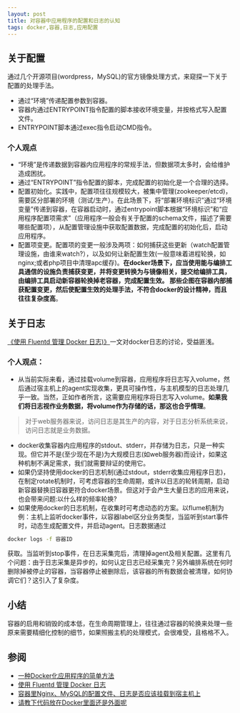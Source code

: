 ```yaml
---
layout: post
title: 对容器中应用程序的配置和日志的认知
tags: docker,容器,日志,应用配置
---
```


## 关于配置
通过几个开源项目(wordpress，MySQL)的官方镜像处理方式，来窥探一下关于配置的处理手法。
- 通过“环境”传递配置参数到容器。
- 容器内通过ENTRYPOINT指令配置的脚本接收环境变量，并按格式写入配置文件。
- ENTRYPOINT脚本通过exec指令启动CMD指令。

### 个人观点
- “环境”是传递数据到容器内应用程序的常规手法，但数据项太多时，会给维护造成困扰。
- 通过“ENTRYPOINT”指令配置的脚本，完成配置的初始化是一个合理的选择。
- 配置初始化。实践中，配置项往往规模较大，被集中管理(zookeeper/etcd)，需要区分部署的环境（测试/生产）。在此场景下，将“部署环境标识”通过“环境变量”传递到容器，在容器启动时，通过entrypoint脚本根据“环境标识”和“应用程序配置项需求”（应用程序一般会有关于配置的schema文件，描述了需要哪些配置项），从配置管理设施中获取配置数据，完成配置的初始化后，启动应用程序。
- 配置项变更。配置项的变更一般涉及两项：如何捕获这些更新（watch配置管理设施，由谁来watch?），以及如何让新配置生效(一般意味着进程轮换，如nginx;或者php项目中清理apc缓存)。**在docker场景下，应当使用能与编排工具通信的设施负责捕获变更，并将变更转换为与镜像相关，提交给编排工具，由编排工具启动新容器轮换掉老容器，完成配置生效。 那些企图在容器内部捕获配置变更，然后使配置生效的处理手法，不符合docker的设计精神，而且往往复杂度高**。

## 关于日志

[《使用 Fluentd 管理 Docker 日志)》](http://segmentfault.com/a/1190000000730444)一文对docker日志的讨论，受益匪浅。
### 个人观点：
- 从当前实际来看，通过挂载volume到容器，应用程序将日志写入volume，然后通过宿主机上的agent实现收集，更具可操作性，与主机模型的日志处理几乎一致。当然，正如作者所言，这需要应用程序将日志写入volume。**如果我们将日志视作业务数据，将volume作为存储的话，那这也合乎情理**。
>对于web服务器来说，访问日志是其生产的内容，对于日志分析系统来说，访问日志就是业务数据。

- docker收集容器内应用程序的stdout、stderr，并存储为日志，只是一种实现。但它并不是(至少现在不是)为大规模日志(如web服务器)而设计，如果这种机制不满足需求，我们就需要辩证的使用它。
- 如果仍坚持使用docker的日志机制(通过stdout，stderr收集应用程序日志)，在制定rotate机制时，可考虑容器的生命周期，或许以日志的轮转周期，启动新容器替换旧容器更符合docker场景。但这对于会产生大量日志的应用来说，也会带来问题:以什么样的频率轮换?
- 如果使用docker的日志机制，在收集时可考虑动态的方案。以flume机制为例：主机上监听docker事件，以容器label区分业务类型，当监听到start事件时，动态生成配置文件，并启动agent。日志数据通过
```sh
docker logs -f 容器ID 
```
获取。当监听到stop事件，在日志采集完后，清理掉agent及相关配置。这里有几个问题：由于日志采集是异步的，如何认定日志已经采集完？另外编排系统在何时删除掉被停止的容器，当容器停止被删除后，该容器的所有数据会被清理，如何协调它们？这引入了复杂度。

## 小结
容器的启用和销毁的成本低，在生命周期管理上，往往通过容器的轮换来处理一些原来需要精细化控制的细节，如果照搬主机的处理模式，会很难受，且格格不入。

## 参阅
- [一种Docker化应用程序的简单方法](http://dockerpool.com/article/1416030496)
- [使用 Fluentd 管理 Docker 日志](http://segmentfault.com/a/1190000000730444)
- [容器里Nginx、MySQL的配置文件、日志是否应该挂载到宿主机上](http://dockone.io/question/54)
- [请教下代码放在Docker里面还是外面呢](http://dockone.io/question/24)
